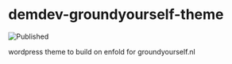# demdev-groundyourself-theme

![Published](https://github.com/demeesterdev/demdev-groundyourself-theme/workflows/Publish%20to%20Prd/badge.svg)

wordpress theme to build on enfold for groundyourself.nl
